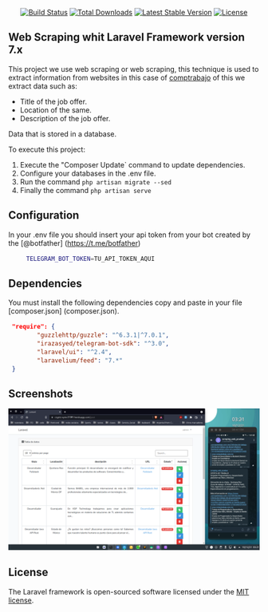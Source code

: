 

<p align="center">
<a href="https://travis-ci.org/laravel/framework"><img src="https://travis-ci.org/laravel/framework.svg" alt="Build Status"></a>
<a href="https://packagist.org/packages/laravel/framework"><img src="https://poser.pugx.org/laravel/framework/d/total.svg" alt="Total Downloads"></a>
<a href="https://packagist.org/packages/laravel/framework"><img src="https://poser.pugx.org/laravel/framework/v/stable.svg" alt="Latest Stable Version"></a>
<a href="https://packagist.org/packages/laravel/framework"><img src="https://poser.pugx.org/laravel/framework/license.svg" alt="License"></a>
</p>

## Web Scraping whit Laravel Framework version 7.x
This project we use web scraping or web scraping, this technique is used to extract information from websites in this case of [comptrabajo](https://www.computrabajo.com.mx/trabajo-de-desarrollador?q=Developer) of this we extract data such as:
- Title of the job offer.
- Location of the same.
- Description of the job offer.

Data that is stored in a database.


To execute this project:
1. Execute the "Composer Update` command to update dependencies.
2. Configure your databases in the .env file.
3. Run the command `php artisan migrate --sed`
4. Finally the command `php artisan serve`


## Configuration
In your .env file you should insert your api token from your bot created by the [@botfather] (https://t.me/botfather)
```bash
     TELEGRAM_BOT_TOKEN=TU_API_TOKEN_AQUI
```
## Dependencies
You must install the following dependencies copy and paste in your file [composer.json] (composer.json).
```json
 "require": {
        "guzzlehttp/guzzle": "^6.3.1|^7.0.1",
        "irazasyed/telegram-bot-sdk": "^3.0",
        "laravel/ui": "^2.4",
        "laravelium/feed": "7.*"
 }
```
## Screenshots
![App](Screenshot_20211210_032107.png)


## License

The Laravel framework is open-sourced software licensed under the [MIT license](https://opensource.org/licenses/MIT).

